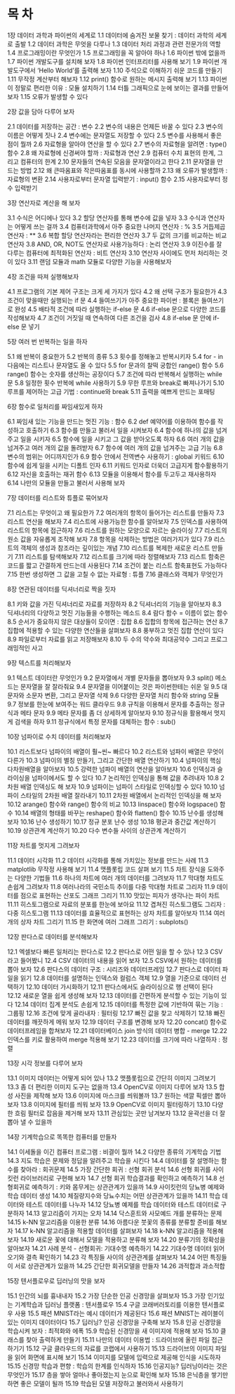 # 목 차

1장 데이터 과학과 파이썬의 세계로
1.1 데이터에 숨겨진 보물 찾기 : 데이터 과학의 세계로 출발
1.2 데이터 과학은 무엇을 다루나 
1.3 데이터 처리 과정과 관련 전문가의 역할
1.4 프로그래밍이란 무엇인가
1.5 프로그래밍을 꼭 알아야 하나
1.6 파이썬 밖에 없을까
1.7 파이썬 개발도구를 설치해 보자
1.8 파이썬 인터프리터를 사용해 보기
1.9 파이썬 개발도구에서 ‘Hello World’를 출력해 보자
1.10 주석으로 이해하기 쉬운 코드를 만들기
1.11 무작정 계산부터 해보자
1.12 print() 함수로 원하는 메시지 출력해 보기
1.13 파이썬이 정말로 편리한 이유 : 모듈 설치하기
1.14 터틀 그래픽으로 눈에 보이는 결과를 만들어 보자
1.15 오류가 발생할 수 있다


2장 값을 담아 다루어 보자

2.1 데이터를 저장하는 공간 : 변수
2.2 변수의 내용은 언제든 바꿀 수 있다
2.3 변수의 이름은 어떻게 짓나
2.4 변수에는 문자열도 저장할 수 있다
2.5 변수를 사용해서 좋은 점이 뭘까
2.6 자료형을 알아야 연산을 할 수 있다
2.7 변수의 자료형을 알려면 : type() 함수
2.8 왜 자료형에 신경써야 할까 : 자료형과 연산
2.9 컴퓨터 수치 표현의 한계, 그리고 컴퓨터의 한계
2.10 문자들의 연속된 모음을 문자열이라고 한다
2.11 문자열을 만드는 방법
2.12 왜 큰따옴표와 작은따옴표를 동시에 사용할까
2.13 왜 오류가 발생할까 : 자료형의 변환
2.14 사용자로부터 문자열 입력받기 : input() 함수
2.15 사용자로부터 정수 입력받기


3장 연산자로 계산을 해 보자

3.1 수식은 어디에나 있다
3.2 할당 연산자를 통해 변수에 값을 넣자
3.3 수식과 연산자는 어떻게 쓰는 걸까
3.4 컴퓨터과학에서 아주 중요한 나머지 연산자 : %
3.5 거듭제곱 연산자 : **
3.6 복합 할당 연산자라는 편리한 연산자
3.7 두 값의 크기를 비교하는 비교 연산자
3.8 AND, OR, NOT도 연산자로 사용가능하다 : 논리 연산자
3.9 이진수를 잘 다루는 컴퓨터에 최적화된 연산자 : 비트 연산자
3.10 연산자 사이에도 먼저 처리하는 것이 있다
3.11 랜덤 모듈과 math 모듈로 다양한 기능을 사용해보자

4장 조건을 따져 실행해보자

4.1 프로그램의 기본 제어 구조는 크게 세 가지가 있다
4.2 왜 선택 구조가 필요한가
4.3 조건이 맞을때만 실행되는 if 문
4.4 들여쓰기가 아주 중요한 파이썬 : 블록은 들여쓰기로 완성
4.5 배타적 조건에 따라 실행하는 if-else 문
4.6 if-else 문으로 다양한 코드를 작성해보자
4.7 조건이 거짓일 때 연속하여 다른 조건을 검사
4.8 if-else 문 안에 if-else 문 넣기

5장 여러 번 반복하는 일을 하자

5.1 왜 반복이 중요한가
5.2 반복의 종류
5.3 횟수를 정해놓고 반복시키자
5.4 for - in 다음에는 리스트나 문자열도 올 수 있다
5.5 for 문과의 찰떡 궁합인 range() 함수
5.6 range() 함수는 숫자를 생산하는 공장이다
5.7 조건에 따라 반복해서 실행하는 while 문
5.8 일정한 횟수 반복에 while 사용하기
5.9 무한 루프와 break로 빠져나가기
5.10 루프를 제어하는 고급 기법 : continue와 break
5.11 출력을 예쁘게 만드는 포매팅

6장 함수로 일처리를 짜임새있게 하자

6.1 짜임새 있는 기능을 만드는 멋진 기능 : 함수
6.2 def 예약어를 이용하여 함수를 작성하고 호출하기
6.3 함수를 만들고 불러서 일을 시켜보자
6.4 함수에 하나의 값을 넘겨주고 일을 시키자
6.5 함수에 일을 시키고 그 값을 받아오도록 하자
6.6 여러 개의 값을 넘겨주고 여러 개의 값을 돌려받자
6.7 함수에 여러 개의 값을 넘겨주는 고급 기능
6.8 변수의 범위는 어디까지인가
6.9 함수 안에서 전역변수 사용하기 : global 키워드
6.10 함수에 쉽게 일을 시키는 디폴트 인자
6.11 키워드 인자로 더욱더 고급지게 함수활용하기
6.12 자신을 호출하는 재귀 함수
6.13 모듈을 이용해서 함수를 두고두고 재사용하자
6.14 나만의 모듈을 만들고 불러서 사용해 보자

7장 데이터를 리스트와 튜플로 묶어보자

7.1 리스트는 무엇이고 왜 필요한가
7.2 여러개의 항목이 들어가는 리스트를 만들자
7.3 리스트 연산을 해보자
7.4 리스트에 사용가능한 함수를 알아보자
7.5 인덱스를 사용하여 리스트의 항목에 접근하자
7.6 리스트를 원하는 모양으로 자르는 슬라이싱
7.7 리스트의 원소 값을 자유롭게 조작해 보자 
7.8 항목을 삭제하는 방법은 여러가지가 있다
7.9 리스트의 객체의 생성과 참조라는 깊이있는 개념
7.10 리스트를 복제한 새로운 리스트 만들기
7.11 리스트를 탐색해보자
7.12 리스트를 크기에 따라 정렬해보자
7.13 리스트 함축은 코드를 짧고 간결하게 만드는데 사용된다 
7.14 조건이 붙는 리스트 함축표현도 가능하다 
7.15 한번 생성하면 그 값을 고칠 수 없는 자료형 : 튜플
7.16 클래스와 객체가 무엇인가

8장 연관된 데이터를 딕셔너리로 짝을 짓자

8.1 키와 값을 가진 딕셔너리로 자료를 저장하자
8.2 딕셔너리의 기능을 알아보자 
8.3 딕셔너리의 다양하고 멋진 기능들을 수행하는 메소드
8.4 람다 함수 = 이름이 없는 함수
8.5 순서가 중요하지 않은 대상들이 모이면 : 집합 
8.6 집합의 항목에 접근하는 연산
8.7 집합에 적용할 수 있는 다양한 연산들을 살펴보자
8.8 풍부하고 멋진 집합 연산이 있다
8.9 파일로부터 자료를 읽고 저장해보자
8.10 두 수의 약수와 최대공약수 그리고 프로그래밍적인 사고

9장 텍스트를 처리해보자

9.1 텍스트 데이터란 무엇인가
9.2 문자열에서 개별 문자들을 뽑아보자
9.3 split() 메소드는 문자열을 잘 잘라줘요
9.4 문자열을 이어붙이는 것은 파이썬한테는 쉬운 일
9.5 대문자와 소문자 변환, 그리고 문자열 삭제 
9.6 다양한 문자열 처리 함수와 string 모듈
9.7 정보를 한눈에 보여주는 워드 클라우드
9.8 규칙을 이용해서 문자를 추출하는 정규식과 메타 문자 
9.9 메타 문자를 좀 더 상세하게 알아보자
9.10 정규식을 활용해서 멋지게 검색을 하자
9.11 정규식에서 특정 문자를 대체하는 함수 : sub()


10장 넘파이로 수치 데이터를 처리해보자

10.1 리스트보다 넘파이의 배열이 훨~씬~ 빠르다
10.2 리스트와 넘파이 배열은 무엇이 다른가
10.3 넘파이의 별칭 만들기, 그리고 간단한 배열 연산하기
10.4 넘파이의 핵심 다차원배열을 알아보자
10.5 강력한 넘파이 배열의 연산을 알아보자
10.6 인덱싱과 슬라이싱을 넘파이에서도 할 수 있다
10.7 논리적인 인덱싱을 통해 값을 추려내자
10.8 2차원 배열 인덱싱도 해 보자
10.9 넘파이는 넘파이 스타일로 인덱싱할 수 있다
10.10 넘파이 스타일의 2차원 배열 잘라내기
10.11 2차원 배열에서 논리적인 인덱싱을 해 보자
10.12 arange()  함수와 range() 함수의 비교
10.13 linspace() 함수와 logspace() 함수
10.14 배열의 형태를 바꾸는 reshape() 함수와 flatten() 함수
10.15 난수를 생성해보자
10.16 난수 생성하기
10.17 정규 분포 난수 생성
10.18 평균과 중간값 계산하기
10.19 상관관계 계산하기
10.20 다수 변수들 사이의 상관관계 계산하기

11장 차트를 멋지게 그려보자

11.1 데이터 시각화
11.2 데이터 시각화를 통해 가치있는 정보를 만드는 사례
11.3 matplotlib 무작정 사용해 보기
11.4 맷플롯립 코드 살펴 보기
11.5 차트 장식을 도와주는 다양한 기법들
11.6 하나의 차트에 여러 개의 데이터를 그려보자
11.7 막대형 차트도 손쉽게 그려보자
11.8 여러나라의 국민소득 추이를 다중 막대형 차트로 그리자
11.9 데이터를 점으로 표현하는 산포도 그래프 그리기
11.10 맛있는 피자가 생각나는 파이 차트
11.11 히스토그램으로 자료의 분포를 한눈에 보아요
11.12 겹쳐진 히스토그램도 그리자 : 다중 히스토그램
11.13 데이터를 효율적으로 표현하는 상자 차트를 알아보자
11.14 여러 개의 상자 차트 그리기
11.15 한 화면에 여러 그래프 그리기 : subplots()

12장 판다스로 데이터를 분석해보자

12.1 엑셀보다 빠른 일처리는 판다스로
12.2 판다스로 어떤 일을 할 수 있나
12.3 CSV 라고 들어봤니
12.4 CSV 데이터의 내용을 읽어 보자
12.5 CSV에서 원하는 데이터를 뽑아 보자
12.6 판다스의 데이터 구조 : 시리즈와 데이터프레임
12.7 판다스로 데이터 파일을 읽기
12.8 데이터를 설명하는 인덱스와 컬럼스 객체
12.9 열을 기준으로 데이터 선택하기
12.10 데이터 가시화하기
12.11 판다스에서도 슬라이싱으로 행 선택이 된다
12.12 새로운 열을 쉽게 생성해 보자
12.13 데이터를 간편하게 분석할 수 있는 기능이 있다
12.14 데이터 집계 분석도 손쉽게
12.15 데이터를 특정한 값에 기반하여 묶는 기능 : 그룹핑
12.16 조건에 맞게 골라내자 : 필터링
12.17 빠진 값을 찾고 삭제하기
12.18 빠진 데이터를 깨끗하게 메워 보자
12.19 데이터 구조를 변경해 보자
12.20 concat() 함수로 데이터프레임을 합쳐보자
12.21 데이터베이스 join 방식의 데이터 병합 - merge
12.22 인덱스를 키로 활용하여 merge 적용해 보기
12.23 데이터를 크기에 따라 나열하자 : 정렬

13장 시각 정보를 다루어 보자

13.1 이미지 데이터는 어떻게 되어 있나
13.2 맷플롯립으로 간단히 이미지 그려보기
13.3 좀 더 편리한 이미지 도구는 없을까
13.4 OpenCV로 이미지 다루어 보자
13.5 합성 사진을 제작해 보자
13.6 이미지에 마스크를 씌워볼까
13.7 원하는 색깔 픽셀만 뽑아 보자
13.8 이미지에 필터를 씌워 보자
13.9 OpenCV로 이미지 필터링하기
13.10 다양한 흐림 필터로 잡음을 제거해 보자
13.11 관심있는 곳만 남겨보자
13.12 윤곽선을 더 잘 뽑아 낼 수 있을까

14장 기계학습으로 똑똑한 컴퓨터를 만들자

14.1 이세돌을 이긴 컴퓨터 프로그램 : 비결이 뭘까
14.2 다양한 종류의 기계학습 기법
14.3 지도 학습은 문제와 정답을 알려주고 학습을 시킨다
14.4 데이터를 잘 설명하는 함수를 찾아라 : 회귀문제
14.5 가장 간단한 회귀 : 선형 회귀 분석
14.6 선형 회귀를 사이킷런 라이브러리로 구현해 보자
14.7 선형 회귀 학습결과를 확인하고 예측하기
14.8 선형회귀로 예측하기 : 키와 몸무게는 상관관계가 있을까
14.9 사이킷런의 당뇨병 예제와 학습 데이터 생성
14.10 체질량지수와 당뇨수치는 어떤 상관관계가 있을까
14.11 학습 데이터와 테스트 데이터를 나누자
14.12 당뇨병 예제를 학습 데이터와 테스트 데이터로 구분하자
14.13 알고리즘이 가지는 오차
14.14 닥스훈트와 사모예드 개를 분류하는 문제
14.15 k-NN 알고리즘을 이용한 분류
14.16 아름다운 붓꽃의 종류를 분류할 준비를 해보자
14.17 k-NN 알고리즘을 적용할 데이터를 살펴보자
14.18 k-NN 알고리즘을 적용해보자
14.19 새로운 꽃에 대해서 모델을 적용하고 분류해 보자
14.20 분류기의 정확성을 알아보자
14.21 사례 분석 - 선형회귀: 기대수명 예측하기
14.22 기대수명 데이터 읽어오기와 결측 확인하기
14.23 각 특징들 사이의 상관관계를 살펴보자
14.24 어떤 특징들이 서로 상관관계가 있을까
14.25 간단한 회귀모델을 만들자
14.26 과적합과 과소적합

15장 텐서플로우로 딥러닝의 맛을 보자

15.1 인간의 뇌를 흉내내자
15.2 가장 단순한 인공 신경망을 살펴보자
15.3 가장 인기있는 기계학습과 딥러닝 플랫폼 : 텐서플로우
15.4 구글 코래버러토리를 이용한 텐서플로우 사용
15.5 패션 MNIST라는 예시 데이터가 제공된다
15.6 패션 MNIST는 레이블이 있는 이미지 데이터이다
15.7 딥러닝? 인공 신경망을 구축해 보자
15.8 인공 신경망을 학습시켜 보자 : 최적화와 에폭
15.9 학습된 신경망을 새 이미지에 적용해 보자
15.10 클래스를 찾아 출력하게 만들기
15.11 나만의 데이터 이용법 : 드라이브에 올린 파일 접근하기기
15.12 구글 클라우드의 자료를 코랩에서 사용하기
15.13 드라이브의 이미지 파일을 읽어 화면에 표시해 보기
15.14 이미지를 모델에 입력으로 제공해 인식을 시도하자
15.15 신경망 학습과 편향 : 학습의 한계를 인식하자
15.16 인공지능? 딥러닝이라는 것은 무엇인가
15.17 층을 쌓아 얼마나 좋아졌는지 눈으로 확인해 보자
15.18 은닉층을 쌓기만 하면 좋은 모델이 될까
15.19 학습된 모델 저장하고 불러와서 사용하기

